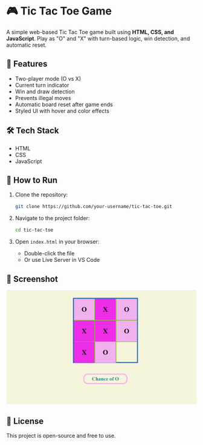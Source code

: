 # 🎮 Tic Tac Toe Game

A simple web-based Tic Tac Toe game built using **HTML, CSS, and JavaScript**. Play as "O" and "X" with turn-based logic, win detection, and automatic reset.

## 🚀 Features

- Two-player mode (O vs X)
- Current turn indicator
- Win and draw detection
- Prevents illegal moves
- Automatic board reset after game ends
- Styled UI with hover and color effects

## 🛠 Tech Stack

- HTML
- CSS
- JavaScript

## 📁 How to Run

1. Clone the repository:
   ```bash
   git clone https://github.com/your-username/tic-tac-toe.git
   ```

2. Navigate to the project folder:
   ```bash
   cd tic-tac-toe
   ```

3. Open `index.html` in your browser:
   - Double-click the file
   - Or use Live Server in VS Code

## 📸 Screenshot

![Tic Tac Toe Game](Screenshot%202025-05-26%20145738.png)

## 📄 License

This project is open-source and free to use.
